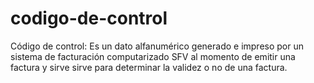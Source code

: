 # codigo-de-control
Código de control: Es un dato alfanumérico generado e impreso por un sistema de facturación computarizado SFV al momento de emitir una factura y sirve sirve para determinar la validez o no de una factura. 
